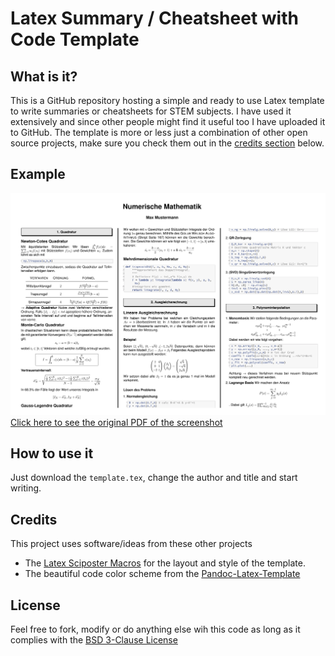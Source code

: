 # Latex Summary / Cheatsheet with Code Template

## What is it?
This is a GitHub repository hosting a simple and ready to use Latex template to write summaries or cheatsheets for STEM subjects. I have used it extensively and since other people might find it useful too I have uploaded it to GitHub.
The template is more or less just a combination of other open source projects, make sure you check them out in the [credits section](#credits) below.
## Example
![Example Screenshot](/example/screenshot.PNG)
[Click here to see the original PDF of the screenshot](/example/example.pdf)
## How to use it
Just download the `template.tex`, change the author and title and start writing.   

## Credits
This project uses software/ideas from these other projects
- The [Latex Sciposter Macros](https://www.ctan.org/tex-archive/macros/latex/contrib/sciposter?lang=en) for the layout and style of the template. 
- The beautiful code color scheme from the [Pandoc-Latex-Template](https://github.com/Wandmalfarbe/pandoc-latex-template)

## License
Feel free to fork, modify or do anything else wih this code as long as it complies with the [BSD 3-Clause License](/LICENSE)

